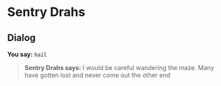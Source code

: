# Sentry Drahs
## Dialog

**You say:** `hail`



>**Sentry Drahs says:** I would be careful wandering the maze. Many have gotten lost and never come out the other
end
